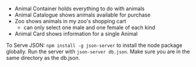 - Animal Container holds everything to do with animals
- Animal Catalogue shows animals available for purchase
- Zoo shows animals in my zoo's shopping cart
  - can only select one male and one female of each kind
- Animal Card shows information for a single Animal

To Serve JSON:
`npm install -g json-server` to install the node package globally.
Run the server with `json-server db.json`. Make sure you are in the same directory as the db.json.